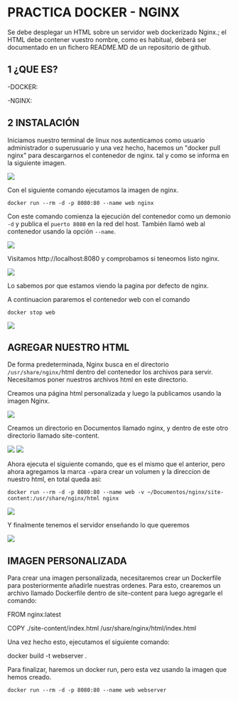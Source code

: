 # PRACTICA DOCKER - NGINX

Se debe desplegar un HTML sobre un servidor web dockerizado Nginx.; 
el HTML debe contener vuestro nombre, como es habitual, 
deberá ser documentado en un fichero README.MD de un repositorio de github.

## 1 ¿QUE ES?

-DOCKER:

-NGINX:

## 2 INSTALACIÓN
Iniciamos nuestro terminal de linux nos autenticamos como usuario administrador o superusuario y una vez hecho, hacemos un "docker pull nginx" para descargarnos el contenedor de nginx. tal y como se informa en la siguiente imagen.

<img src="https://i.gyazo.com/ecf5f02f3f7f5081520a3358be307cfe.png">

Con el siguiente comando ejecutamos la imagen de nginx.

```docker run --rm -d -p 8080:80 --name web nginx```

Con este comando comienza la ejecución del contenedor como un demonio  ```-d``` y publica el ```puerto 8080``` en la red del host. También llamó web al contenedor usando la opción ```--name```.

<img src="https://i.gyazo.com/8cb121c513b5f9272f73dc125accc3c5.png">

Visitamos http://localhost:8080 y comprobamos si teneomos listo nginx.

<img src="https://i.gyazo.com/4d7b1011ba38e40013c2b06cff699033.png">

Lo sabemos por que estamos viendo la pagina por defecto de nginx.

A continuacion pararemos el contenedor web con el comando

```docker stop web```

<img src="https://i.gyazo.com/51425dbae931e4070c29ee30a3a55c51.png">

## AGREGAR NUESTRO HTML

De forma predeterminada, Nginx busca en el directorio ```/usr/share/nginx/```html dentro del contenedor los archivos para servir. Necesitamos poner nuestros archivos html en este directorio.

Creamos una página html personalizada y luego la publicamos usando la imagen Nginx.

<img src="https://i.gyazo.com/ec89598f1243491e8db843edfbdb6fc9.png">

Creamos un directorio en Documentos llamado nginx, y dentro de este otro directorio llamado site-content.

<img src="https://i.gyazo.com/906839e07365e6893e13dd90c03c3549.png">

<img src="https://i.gyazo.com/1b2da77eeee53b627821d996627d47bb.png">

Ahora ejecuta el siguiente comando, que es el mismo que el anterior, pero ahora agregamos la marca ```-v```para crear un volumen y la direccion de nuestro html, en total queda asi:

```docker run --rm -d -p 8080:80 --name web -v ~/Documentos/nginx/site-content:/usr/share/nginx/html nginx```

<img src="https://i.gyazo.com/85d306e948a1ce0c07181d4b218224ef.png">

Y finalmente tenemos el servidor enseñando lo que queremos

<img src="https://i.gyazo.com/d24b4789e60c3979fbf14cf922aa8965.png">

## IMAGEN PERSONALIZADA

Para crear una imagen personalizada, necesitaremos crear un Dockerfile para posteriormente añadirle nuestras ordenes. Para esto, crearemos un archivo llamado Dockerfile dentro de site-content para luego agregarle el comando:

FROM nginx:latest

COPY ./site-content/index.html /usr/share/nginx/html/index.html



Una vez hecho esto, ejecutamos el siguiente comando:

docker build -t webserver .


Para finalizar, haremos un docker run, pero esta vez usando la imagen que hemos creado.

```docker run --rm -d -p 8080:80 --name web webserver```